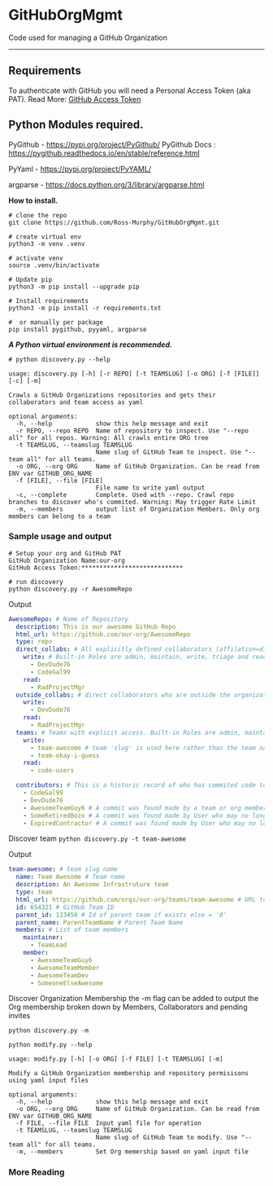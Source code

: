 # GitHubOrgMgmt
Code used for managing a GitHub Organization

---
## Requirements 
To authenticate with GitHub you will need a Personal Access Token (aka PAT).
Read More: [GitHub Access Token](https://docs.github.com/en/authentication/keeping-your-account-and-data-secure/managing-your-personal-access-tokens#creating-a-personal-access-token-classic)

Python Modules required.
---

PyGithub - https://pypi.org/project/PyGithub/
PyGithub Docs : https://pygithub.readthedocs.io/en/stable/reference.html

PyYaml - https://pypi.org/project/PyYAML/

argparse - https://docs.python.org/3/library/argparse.html

**How to install.** 
```shell
# clone the repo
git clone https://github.com/Ross-Murphy/GitHubOrgMgmt.git

# create virtual env
python3 -m venv .venv

# activate venv
source .venv/bin/activate

# Update pip
python3 -m pip install --upgrade pip

# Install requirements
python3 -m pip install -r requirements.txt

#  or manually per package
pip install pygithub, pyyaml, argparse

```
***A Python virtual environment is recommended.***

```
# python discovery.py --help

usage: discovery.py [-h] [-r REPO] [-t TEAMSLUG] [-o ORG] [-f [FILE]] [-c] [-m]

Crawls a GitHub Organizations repositories and gets their collaborators and team access as yaml

optional arguments:
  -h, --help            show this help message and exit
  -r REPO, --repo REPO  Name of repository to inspect. Use "--repo all" for all repos. Warning: All crawls entire ORG tree
  -t TEAMSLUG, --teamslug TEAMSLUG
                        Name slug of GitHub Team to inspect. Use "--team all" for all teams.
  -o ORG, --org ORG     Name of GitHub Organization. Can be read from ENV var GITHUB_ORG_NAME
  -f [FILE], --file [FILE]
                        File name to write yaml output
  -c, --complete        Complete. Used with --repo. Crawl repo branches to discover who's commited. Warning: May trigger Rate Limit
  -m, --members         output list of Organization Members. Only org members can belong to a team
```

### Sample usage and output
```
# Setup your org and GitHub PAT
GitHub Organization Name:our-org
GitHub Access Token:****************************

# run discovery
python discovery.py -r AwesomeRepo
```
Output
```yaml
AwesomeRepo: # Name of Repository
  description: This is our awesome GitHub Repo
  html_url: https://github.com/our-org/AwesomeRepo
  type: repo
  direct_collabs: # All explicitly defined collaborators (affilation=direct) sorted by role.  
    write: # Built-in Roles are admin, maintain, write, triage and read.
      - DevDude76
      - CodeGal99
    read:
      - RadProjectMgr
  outside_collabs: # direct collaborators who are outside the organization membership
    write:
      - DevDude76
    read:
      - RadProjectMgr
  teams: # Teams with explicit access. Built-in Roles are admin, maintain, write, triage and read.
    write:
      - team-awesome # team 'slug' is used here rather than the team name
      - team-okay-i-guess
    read:
      - code-users

  contributors: # This is a historic record of who has commited code to any branch. Not Used for setting values in GH
    - CodeGal99
    - DevDude76  
    - AwesomeTeamGuy6 # A commit was found made by a team or org member
    - SomeRetiredBozo # A commit was found made by User who may no longer be a collab or in a team.
    - ExpiredContractor # A commit was found made by User who may no longer be a collab or in a team.

 ```

Discover team
`python discovery.py -t team-awesome`

Output
```yaml
team-awesome: # team slug name
  name: Team Awesome # Team name
  description: An Awesome Infrastruture team
  type: team
  html_url: https://github.com/orgs/our-org/teams/team-awesome # URL to the team page
  id: 654321 # GitHub Team ID
  parent_id: 123456 # Id of parent team if exists else = '0'
  parent_name: ParentTeamName # Parent Team Name
  members: # List of team members
    maintainer:
      - TeamLead
    member:  
      - AwesomeTeamGuy6
      - AwesomeTeamMember
      - AwesomeTeamDev
      - SomeoneElseAwesome
```
Discover Organization Membership
the -m flag can be added to output the Org membership broken down by Members, Collaborators and pending invites

`python discovery.py -m`



`python modify.py --help`
```
usage: modify.py [-h] [-o ORG] [-f FILE] [-t TEAMSLUG] [-m]

Modify a GitHub Organization membership and repository permisisons using yaml input files

optional arguments:
  -h, --help            show this help message and exit
  -o ORG, --org ORG     Name of GitHub Organization. Can be read from ENV var GITHUB_ORG_NAME
  -f FILE, --file FILE  Input yaml file for operation
  -t TEAMSLUG, --teamslug TEAMSLUG
                        Name slug of GitHub Team to modify. Use "--team all" for all teams.
  -m, --members         Set Org memership based on yaml input file
```

### More Reading



